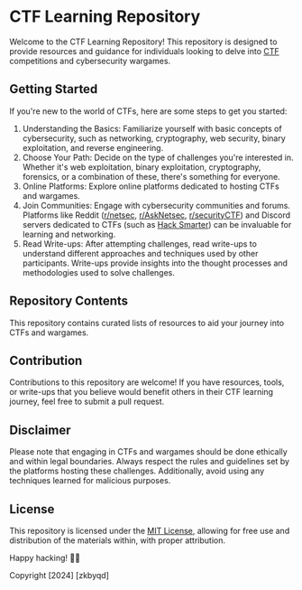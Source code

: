 # CTF Learning Repository
Welcome to the CTF Learning Repository! This repository is designed to provide resources and guidance for individuals looking to delve into [CTF](https://ctftime.org/ctf-wtf/) competitions and cybersecurity wargames.

## Getting Started
If you're new to the world of CTFs, here are some steps to get you started:

1. Understanding the Basics: Familiarize yourself with basic concepts of cybersecurity, such as networking, cryptography, web security, binary exploitation, and reverse engineering.
2. Choose Your Path: Decide on the type of challenges you're interested in. Whether it's web exploitation, binary exploitation, cryptography, forensics, or a combination of these, there's something for everyone.
3. Online Platforms: Explore online platforms dedicated to hosting CTFs and wargames.
4. Join Communities: Engage with cybersecurity communities and forums. Platforms like Reddit ([r/netsec](https://www.reddit.com/r/netsec/), [r/AskNetsec](https://www.reddit.com/r/AskNetsec/), [r/securityCTF](https://www.reddit.com/r/securityCTF/)) and Discord servers dedicated to CTFs (such as [Hack Smarter](https://discord.gg/k4pXKvzdVE)) can be invaluable for learning and networking.
5. Read Write-ups: After attempting challenges, read write-ups to understand different approaches and techniques used by other participants. Write-ups provide insights into the thought processes and methodologies used to solve challenges.

## Repository Contents
This repository contains curated lists of resources to aid your journey into CTFs and wargames.

## Contribution
Contributions to this repository are welcome! If you have resources, tools, or write-ups that you believe would benefit others in their CTF learning journey, feel free to submit a pull request.

## Disclaimer
Please note that engaging in CTFs and wargames should be done ethically and within legal boundaries. Always respect the rules and guidelines set by the platforms hosting these challenges. Additionally, avoid using any techniques learned for malicious purposes.

## License
This repository is licensed under the [MIT License](https://github.com/zkbyqd/CTF-Learning-Repository/blob/master/LICENSE), allowing for free use and distribution of the materials within, with proper attribution.

Happy hacking! 🚀✨

Copyright [2024] [zkbyqd]
